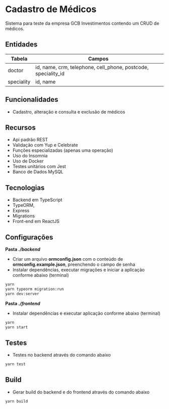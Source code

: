 # Cadastro de Médicos

Sistema para teste da empresa GCB Investimentos contendo um CRUD de médicos.

## Entidades

| Tabela | Campos |
| - | - |
| doctor | id, name, crm, telephone, cell_phone, postcode, speciality_id |
| speciality | id, name |

## Funcionalidades

- Cadastro, alteração e consulta e exclusão de médicos

## Recursos

- Api padrão REST
- Validação com Yup e Celebrate
- Funções especializadas (apenas uma operação)
- Uso do Insomnia
- Uso de Docker
- Testes unitários com Jest
- Banco de Dados MySQL

## Tecnologias

- Backend em TypeScript
- TypeORM,
- Express
- Migrations
- Front-end em ReactJS

## Configurações

**Pasta *./backend***
- Criar um arquivo **ormconfig.json** com o conteúdo de **ormconfig.example.json**, preenchendo o campo   de senha
- Instalar dependências, executar migrações e iniciar a aplicação conforme abaixo (terminal)

```bash
yarn
yarn typeorm migration:run
yarn dev:server
```

**Pasta *./frontend***
- Instalar dependências e executar aplicação conforme abaixo (terminal)

```bash
yarn
yarn start
```

## Testes

- Testes no backend através do comando abaixo

```bash
yarn test
```
## Build

- Gerar build do backend e do frontend através do comando abaixo

```bash
yarn build
```